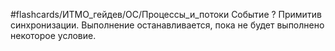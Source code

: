 #flashcards/ИТМО_гейдев/ОС/Процессы_и_потоки 
Событие
?
Примитив синхронизации. Выполнение останавливается, пока не будет выполнено некоторое условие.